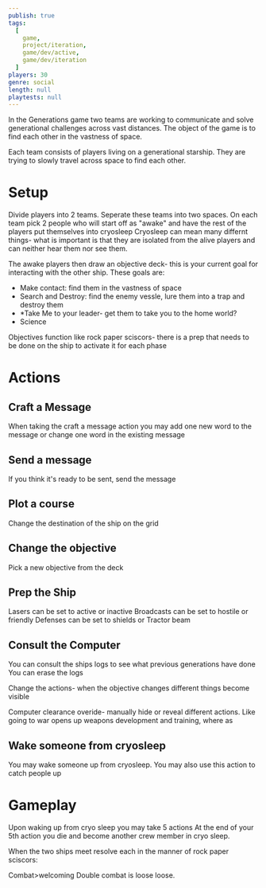 ```yaml
---
publish: true
tags:
  [
    game,
    project/iteration,
    game/dev/active,
    game/dev/iteration
  ]
players: 30
genre: social
length: null
playtests: null
---
```


In the Generations game two teams are working to communicate and solve generational challenges across vast distances. The object of the game is to find each other in the vastness of space.

Each team consists of players living on a generational starship. They are trying to slowly travel across space to find each other.

# Setup
Divide players into 2 teams. Seperate these teams into two spaces.
On each team pick 2 people who will start off as "awake" and have the rest of the players put themselves into cryosleep
Cryosleep can mean many differnt things- what is important is that they are isolated from the alive players and can neither hear them nor see them.

The awake players then draw an objective deck- this is your current goal for interacting with the other ship. These goals are:
- Make contact: find them in the vastness of space
- Search and Destroy: find the enemy vessle, lure them into a trap and destroy them
- *Take Me to your leader- get them to take you to the home world?
-  Science

Objectives function like rock paper sciscors- there is a prep that needs to be done on the ship to activate it for each phase

# Actions
## Craft a Message
When taking the craft a message action you may add one new word to the message or change one word in the existing message

## Send a message
If you think it's ready to be sent, send the message

## Plot a course
Change the destination of the ship on the grid

## Change the objective
Pick a new objective from the deck

## Prep the Ship
 Lasers can be set to active or inactive
 Broadcasts can be set to hostile or friendly
Defenses can be set to shields or Tractor beam

## Consult the Computer
You can consult the ships logs to see what previous generations have done
You can erase the logs

Change the actions- when the objective changes different things become visible

Computer clearance overide- manually hide or reveal different actions. Like going to war opens up weapons development and training, where as 

## Wake someone from cryosleep
You may wake someone up from cryosleep. You may also use this action to catch people up

# Gameplay
Upon waking up from cryo sleep you may take 5 actions
At the end of your 5th action you die and become another crew member in cryo sleep.

When the two ships meet resolve each in the manner of rock paper sciscors:

Combat>welcoming
Double combat is loose loose.
